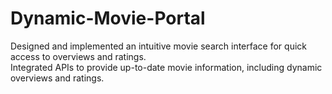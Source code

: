 # Dynamic-Movie-Portal
 Designed and implemented an intuitive movie search interface for quick access to overviews  and ratings.  
 Integrated APIs to provide up-to-date movie information, including dynamic overviews and  ratings.
